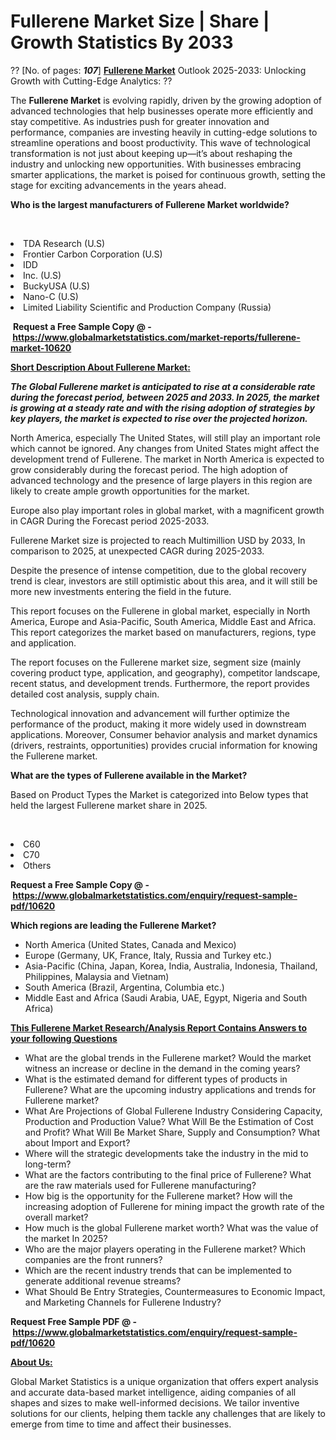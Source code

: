 <H1>Fullerene Market Size | Share | Growth Statistics By 2033</H1><p>?? [No. of pages:&nbsp;<strong><em>107</em></strong>]&nbsp;<strong><a href="https://www.globalmarketstatistics.com/market-reports/fullerene-market-10620">Fullerene&nbsp;Market</a></strong>&nbsp;Outlook 2025-2033: Unlocking Growth with Cutting-Edge Analytics: ??</p><p>The <strong>Fullerene Market</strong> is evolving rapidly, driven by the growing adoption of advanced technologies that help businesses operate more efficiently and stay competitive. As industries push for greater innovation and performance, companies are investing heavily in cutting-edge solutions to streamline operations and boost productivity. This wave of technological transformation is not just about keeping up&mdash;it&rsquo;s about reshaping the industry and unlocking new opportunities. With businesses embracing smarter applications, the market is poised for continuous growth, setting the stage for exciting advancements in the years ahead.</p><p><strong>Who is the largest manufacturers of Fullerene Market worldwide?</strong></p><p>&nbsp;<li>TDA Research (U.S)<li> Frontier Carbon Corporation (U.S)<li> IDD<li> Inc. (U.S)<li> BuckyUSA (U.S)<li> Nano-C (U.S)<li> Limited Liability Scientific and Production Company (Russia)</p><p>&nbsp;<strong>Request a Free Sample Copy @ -&nbsp;<a href="https://www.globalmarketstatistics.com/market-reports/fullerene-market-10620">https://www.globalmarketstatistics.com/market-reports/fullerene-market-10620</a></strong></p><p><strong><u>Short Description About Fullerene Market:</u></strong></p><p><strong><em>The Global Fullerene market is anticipated to rise at a considerable rate during the forecast period, between 2025 and 2033. In 2025, the market is growing at a steady rate and with the rising adoption of strategies by key players, the market is expected to rise over the projected horizon.</em></strong></p><p>North America, especially The United States, will still play an important role which cannot be ignored. Any changes from United States might affect the development trend of Fullerene. The market in North America is expected to grow considerably during the forecast period. The high adoption of advanced technology and the presence of large players in this region are likely to create ample growth opportunities for the market.</p><p>Europe also play important roles in global market, with a magnificent growth in CAGR During the Forecast period 2025-2033.</p><p>Fullerene Market size is projected to reach Multimillion USD by 2033, In comparison to 2025, at unexpected CAGR during 2025-2033.</p><p>Despite the presence of intense competition, due to the global recovery trend is clear, investors are still optimistic about this area, and it will still be more new investments entering the field in the future.</p><p>This report focuses on the Fullerene in global market, especially in North America, Europe and Asia-Pacific, South America, Middle East and Africa. This report categorizes the market based on manufacturers, regions, type and application.</p><p>The report focuses on the Fullerene market size, segment size (mainly covering product type, application, and geography), competitor landscape, recent status, and development trends. Furthermore, the report provides detailed cost analysis, supply chain.</p><p>Technological innovation and advancement will further optimize the performance of the product, making it more widely used in downstream applications. Moreover, Consumer behavior analysis and market dynamics (drivers, restraints, opportunities) provides crucial information for knowing the Fullerene market.</p><p><strong>What are the types of Fullerene available in the Market?</strong></p><p>Based on Product Types the Market is categorized into Below types that held the largest Fullerene market share in 2025.</p><p>&nbsp;<li>C60<li> C70<li> Others&nbsp;</p><p><strong>Request a Free Sample Copy @ -&nbsp;<a href="https://www.globalmarketstatistics.com/enquiry/request-sample-pdf/10620">https://www.globalmarketstatistics.com/enquiry/request-sample-pdf/10620</a></strong></p><p><strong>Which regions are leading the Fullerene Market?</strong></p><ul><li>North America (United States, Canada and Mexico)</li><li>Europe (Germany, UK, France, Italy, Russia and Turkey etc.)</li><li>Asia-Pacific (China, Japan, Korea, India, Australia, Indonesia, Thailand, Philippines, Malaysia and Vietnam)</li><li>South America (Brazil, Argentina, Columbia etc.)</li><li>Middle East and Africa (Saudi Arabia, UAE, Egypt, Nigeria and South Africa)</li></ul><p><strong><u>This Fullerene Market Research/Analysis Report Contains Answers to your following Questions</u></strong></p><ul><li>What are the global trends in the Fullerene market? Would the market witness an increase or decline in the demand in the coming years?</li><li>What is the estimated demand for different types of products in Fullerene? What are the upcoming industry applications and trends for Fullerene market?</li><li>What Are Projections of Global Fullerene Industry Considering Capacity, Production and Production Value? What Will Be the Estimation of Cost and Profit? What Will Be Market Share, Supply and Consumption? What about Import and Export?</li><li>Where will the strategic developments take the industry in the mid to long-term?</li><li>What are the factors contributing to the final price of Fullerene? What are the raw materials used for Fullerene manufacturing?</li><li>How big is the opportunity for the Fullerene market? How will the increasing adoption of Fullerene for mining impact the growth rate of the overall market?</li><li>How much is the global Fullerene market worth? What was the value of the market In 2025?</li><li>Who are the major players operating in the Fullerene market? Which companies are the front runners?</li><li>Which are the recent industry trends that can be implemented to generate additional revenue streams?</li><li>What Should Be Entry Strategies, Countermeasures to Economic Impact, and Marketing Channels for Fullerene Industry?</li></ul><p><strong>Request Free Sample PDF @ -&nbsp;<a href="https://www.globalmarketstatistics.com/enquiry/request-sample-pdf/10620">https://www.globalmarketstatistics.com/enquiry/request-sample-pdf/10620</a></strong></p><p><strong><u>About Us:</u></strong></p><p>Global Market Statistics&nbsp;is a unique organization that offers expert analysis and accurate data-based market intelligence, aiding companies of all shapes and sizes to make well-informed decisions. We tailor inventive solutions for our clients, helping them tackle any challenges that are likely to emerge from time to time and affect their businesses.</p>
